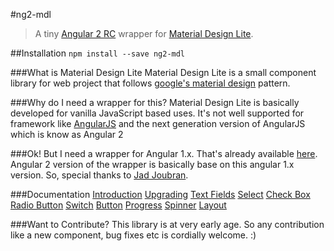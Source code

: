 #ng2-mdl
>A tiny [Angular 2 RC](http://angular.io) wrapper for [Material Design Lite](http://getmdl.io).

##Installation
`npm install --save ng2-mdl`

###What is Material Design Lite
Material Design Lite is a small component library for web project that follows [google's material design](https://www.google.com/design/spec/material-design/introduction.html) pattern.

###Why do I need a wrapper for this?
Material Design Lite is basically developed for vanilla JavaScript based uses. It's not well supported for framework like [AngularJS](https://angularjs.org/) and the next generation version of AngularJS which is know as Angular 2

###Ok! But I need a wrapper for Angular 1.x.
That's already available [here](https://github.com/jadjoubran/angular-material-design-lite). Angular 2 version of the wrapper is basically base on this angular 1.x version. So, special thanks to [Jad Joubran](https://github.com/jadjoubran).

###Documentation
[Introduction](https://sabbirrahman.github.io/ng2-mdl)
[Upgrading](https://sabbirrahman.github.io/ng2-mdl/#/mdl-upgrade)
[Text Fields](https://sabbirrahman.github.io/ng2-mdl/#/mdl-text-field)
[Select](https://sabbirrahman.github.io/ng2-mdl/#/mdl-select)
[Check Box](https://sabbirrahman.github.io/ng2-mdl/#/mdl-check-box)
[Radio Button](https://sabbirrahman.github.io/ng2-mdl/#/mdl-radio)
[Switch](https://sabbirrahman.github.io/ng2-mdl/#/mdl-switch)
[Button](https://sabbirrahman.github.io/ng2-mdl/#/mdl-button)
[Progress](https://sabbirrahman.github.io/ng2-mdl/#/mdl-progress)
[Spinner](https://sabbirrahman.github.io/ng2-mdl/#/mdl-spinner)
[Layout](https://sabbirrahman.github.io/ng2-mdl/#/mdl-layout)

###Want to Contribute?
This library is at very early age. So any contribution like a new component, bug fixes etc is cordially welcome. :)
